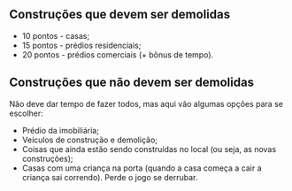 ## Construções que devem ser demolidas
- 10 pontos - casas;
- 15 pontos - prédios residenciais;
- 20 pontos - prédios comerciais (+ bônus de tempo).
## Construções que não devem ser demolidas
Não deve dar tempo de fazer todos, mas aqui vão algumas opções para se escolher:
- Prédio da imobiliária;
- Veículos de construção e demolição;
- Coisas que ainda estão sendo construídas no local (ou seja, as novas construções);
- Casas com uma criança na porta (quando a casa começa a cair a criança sai correndo). Perde o jogo se derrubar.